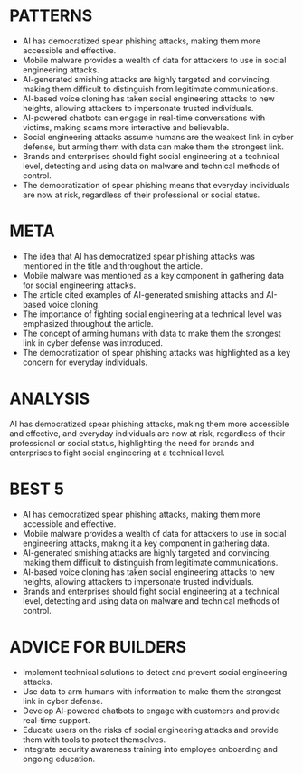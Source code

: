 # PATTERNS

* AI has democratized spear phishing attacks, making them more accessible and effective.
* Mobile malware provides a wealth of data for attackers to use in social engineering attacks.
* AI-generated smishing attacks are highly targeted and convincing, making them difficult to distinguish from legitimate communications.
* AI-based voice cloning has taken social engineering attacks to new heights, allowing attackers to impersonate trusted individuals.
* AI-powered chatbots can engage in real-time conversations with victims, making scams more interactive and believable.
* Social engineering attacks assume humans are the weakest link in cyber defense, but arming them with data can make them the strongest link.
* Brands and enterprises should fight social engineering at a technical level, detecting and using data on malware and technical methods of control.
* The democratization of spear phishing means that everyday individuals are now at risk, regardless of their professional or social status.

# META

* The idea that AI has democratized spear phishing attacks was mentioned in the title and throughout the article.
* Mobile malware was mentioned as a key component in gathering data for social engineering attacks.
* The article cited examples of AI-generated smishing attacks and AI-based voice cloning.
* The importance of fighting social engineering at a technical level was emphasized throughout the article.
* The concept of arming humans with data to make them the strongest link in cyber defense was introduced.
* The democratization of spear phishing attacks was highlighted as a key concern for everyday individuals.

# ANALYSIS
AI has democratized spear phishing attacks, making them more accessible and effective, and everyday individuals are now at risk, regardless of their professional or social status, highlighting the need for brands and enterprises to fight social engineering at a technical level.

# BEST 5
* AI has democratized spear phishing attacks, making them more accessible and effective.
* Mobile malware provides a wealth of data for attackers to use in social engineering attacks, making it a key component in gathering data.
* AI-generated smishing attacks are highly targeted and convincing, making them difficult to distinguish from legitimate communications.
* AI-based voice cloning has taken social engineering attacks to new heights, allowing attackers to impersonate trusted individuals.
* Brands and enterprises should fight social engineering at a technical level, detecting and using data on malware and technical methods of control.

# ADVICE FOR BUILDERS
* Implement technical solutions to detect and prevent social engineering attacks.
* Use data to arm humans with information to make them the strongest link in cyber defense.
* Develop AI-powered chatbots to engage with customers and provide real-time support.
* Educate users on the risks of social engineering attacks and provide them with tools to protect themselves.
* Integrate security awareness training into employee onboarding and ongoing education.
